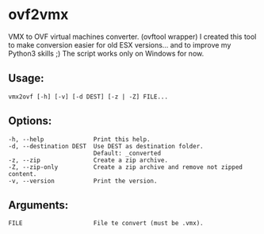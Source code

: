 
# ovf2vmx
VMX to OVF virtual machines converter. (ovftool wrapper)
I created this tool to make conversion easier for old ESX versions… and to improve my Python3 skills ;)
The script works only on Windows for now.

## Usage:
    vmx2ovf [-h] [-v] [-d DEST] [-z | -Z] FILE...

## Options:
    -h, --help              Print this help.
    -d, --destination DEST  Use DEST as destination folder.
                            Default: _converted
    -z, --zip               Create a zip archive.
    -Z, --zip-only          Create a zip archive and remove not zipped content.
    -v, --version           Print the version.

## Arguments:
    FILE                    File te convert (must be .vmx).
